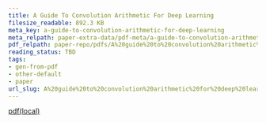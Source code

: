 ```yaml
---
title: A Guide To Convolution Arithmetic For Deep Learning
filesize_readable: 892.3 KB
meta_key: a-guide-to-convolution-arithmetic-for-deep-learning
meta_relpath: paper-extra-data/pdf-meta/a-guide-to-convolution-arithmetic-for-deep-learning.yaml
pdf_relpath: paper-repo/pdfs/A%20guide%20to%20convolution%20arithmetic%20for%20deep%20learning.pdf
reading_status: TBD
tags:
- gen-from-pdf
- other-default
- paper
url_slug: A%20guide%20to%20convolution%20arithmetic%20for%20deep%20learning
---
```


[pdf(local)](../../paper-repo/pdfs/A%20guide%20to%20convolution%20arithmetic%20for%20deep%20learning.pdf)

